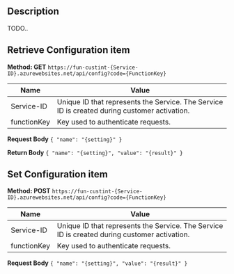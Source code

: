 ## Description
TODO.. 

## Retrieve Configuration item 
**Method: GET**
`https://fun-custint-{Service-ID}.azurewebsites.net/api/config?code={FunctionKey}`

|Name          |Value        |
|-------------|------------|
|Service-ID   |Unique ID that represents the Service. The Service ID is created during customer activation. |
|functionKey| Key used to authenticate requests. | 

**Request Body**
`{ "name": "{setting}" }`

**Return Body**
`{ "name": "{setting}", "value": "{result}" }`

## Set Configuration item 
**Method: POST**
`https://fun-custint-{Service-ID}.azurewebsites.net/api/config?code={FunctionKey}`

|Name          |Value        |
|-------------|------------|
|Service-ID   |Unique ID that represents the Service. The Service ID is created during customer activation. |
|functionKey| Key used to authenticate requests. | 

**Request Body**
`{ "name": "{setting}", "value": "{result}" }`

